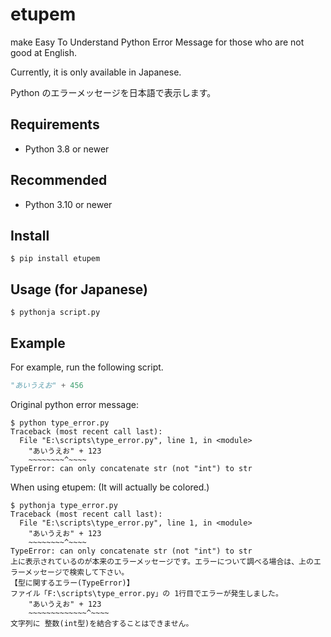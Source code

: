 # etupem

make Easy To Understand Python Error Message for those who are not good at English.

Currently, it is only available in Japanese.

Python のエラーメッセージを日本語で表示します。

## Requirements

- Python 3.8 or newer

## Recommended

- Python 3.10 or newer

## Install

    $ pip install etupem

## Usage (for Japanese)

    $ pythonja script.py

## Example

For example, run the following script.

```python:type_error.py
"あいうえお" + 456
```

Original python error message:

```
$ python type_error.py
Traceback (most recent call last):
  File "E:\scripts\type_error.py", line 1, in <module>
    "あいうえお" + 123
    ~~~~~~~~^~~~~
TypeError: can only concatenate str (not "int") to str
```

When using etupem: (It will actually be colored.)

```
$ pythonja type_error.py
Traceback (most recent call last):
  File "E:\scripts\type_error.py", line 1, in <module>
    "あいうえお" + 123
    ~~~~~~~~^~~~~
TypeError: can only concatenate str (not "int") to str
上に表示されているのが本来のエラーメッセージです。エラーについて調べる場合は、上のエラーメッセージで検索して下さい。
【型に関するエラー(TypeError)】
ファイル「F:\scripts\type_error.py」の 1行目でエラーが発生しました。
    "あいうえお" + 123
    ~~~~~~~~~~~~~^~~~~
文字列に 整数(int型)を結合することはできません。
```
